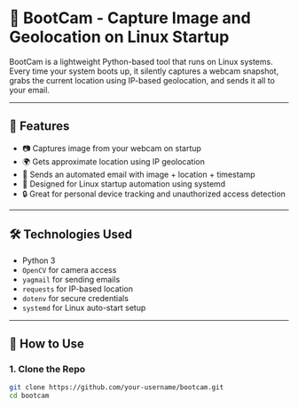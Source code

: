 # 🔐 BootCam - Capture Image and Geolocation on Linux Startup

BootCam is a lightweight Python-based tool that runs on Linux systems. Every time your system boots up, it silently captures a webcam snapshot, grabs the current location using IP-based geolocation, and sends it all to your email.

---

## 📸 Features

- 📷 Captures image from your webcam on startup
- 🌍 Gets approximate location using IP geolocation
- 📧 Sends an automated email with image + location + timestamp
- 🐧 Designed for Linux startup automation using systemd
- 🔒 Great for personal device tracking and unauthorized access detection

---

## 🛠 Technologies Used

- Python 3
- `OpenCV` for camera access
- `yagmail` for sending emails
- `requests` for IP-based location
- `dotenv` for secure credentials
- `systemd` for Linux auto-start setup

---

## 🚀 How to Use

### 1. Clone the Repo
```bash
git clone https://github.com/your-username/bootcam.git
cd bootcam
